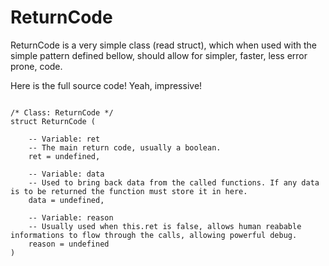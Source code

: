 # ReturnCode

ReturnCode is a very simple class (read struct), which when used with the simple pattern defined bellow, should allow for simpler, faster, less error prone, code.

Here is the full source code! Yeah, impressive!

```maxscript

/* Class: ReturnCode */
struct ReturnCode (

	-- Variable: ret
    -- The main return code, usually a boolean.
	ret = undefined,
	
	-- Variable: data
    -- Used to bring back data from the called functions. If any data is to be returned the function must store it in here.
	data = undefined,

	-- Variable: reason
    -- Usually used when this.ret is false, allows human reabable informations to flow through the calls, allowing powerful debug. 
	reason = undefined
)

```